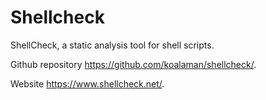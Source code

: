 # Shellcheck

ShellCheck, a static analysis tool for shell scripts.

Github repository https://github.com/koalaman/shellcheck/.

Website https://www.shellcheck.net/.
